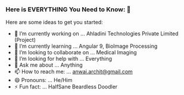 ### Here is EVERYTHING You Need to Know: 👋


Here are some ideas to get you started:

- 🔭 I’m currently working on ... Ahladini Technologies Private Limited (Project)
- 🌱 I’m currently learning ... Angular 9, BioImage Processing
- 👯 I’m looking to collaborate on ... Medical Imaging
- 🤔 I’m looking for help with ... Everything
- 💬 Ask me about ... Anything
- 📫 How to reach me: ... anwai.archit@gmail.com
- 😄 Pronouns: ... He/Him
- ⚡ Fun fact: ... HalfSane Beardless Doodler
